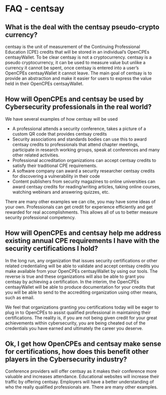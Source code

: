 # FAQ - centsay

## What is the deal with the centsay pseudo-crypto currency?

centsay is the unit of measurement of the Continuing Professional Education (CPE) credits that will be stored in an individual’s OpenCPEs centsayWallet. To be clear centsay is not a cryptocurrency. centsay is a pseudo cryptocurrency, it can be used to measure value but unlike a currency it cannot be spent, once centsay is entered into a user’s OpenCPEs centsayWallet it cannot leave. The main goal of centsay is to provide an abstraction and make it easier for users to express the value held in their OpenCPEs centsayWallet.

## How will OpenCPEs and centsay be used by Cybersecurity professionals in the real world?

We have several examples of how centsay will be used

- A professional attends a security conference, takes a picture of a custom QR code that provides centsay credits
- Security associations and standards bodies can use this to award centsay credits to professionals that attend chapter meetings, participate in research working groups, speak at conferences and many other related activities.
- Professional accreditation organizations can accept centsay credits to satisfy their traditional CPE requirements.
- A software company can award a security researcher centsay credits for discovering a vulnerability in their code
- Content publishers from security magazines to online universities can award centsay credits for reading/writing articles, taking online courses, watching webinars and answering quizzes, etc.

There are many other examples we can cite, you may have some ideas of your own. Professionals can get credit for experience efficiently and get rewarded for real accomplishments. This allows all of us to better measure security professional competency.

## How will OpenCPEs and centsay help me address existing annual CPE requirements I have with the security certifications I hold?

In the long run, any organization that issues security certifications or other related credentialing will be able to validate and accept centsay credits you make available from your OpenCPEs centsayWallet by using our tools. The reverse is true and these organizations will also be able to grant you centsay by achieving a certification. In the interim, the OpenCPEs centsayWallet will be able to produce documentation for your credits that you will be able to send to the accrediting organization using other means, such as email.

We feel that organizations granting you certifications today will be eager to plug in to OpenCPEs to assist qualified professional in maintaining their certifications. The reality is, if you are not being given credit for your great achievements within cybersecurity, you are being cheated out of the credentials you have earned and ultimately the career you deserve.

## Ok, I get how OpenCPEs and centsay make sense for certifications, how does this benefit other players in the Cybersecurity industry?

Conference providers will offer centsay as it makes their conference more valuable and increases attendance. Educational websites will increase their traffic by offering centsay. Employers will have a better understanding of who the really qualified professionals are. There are many other examples.
